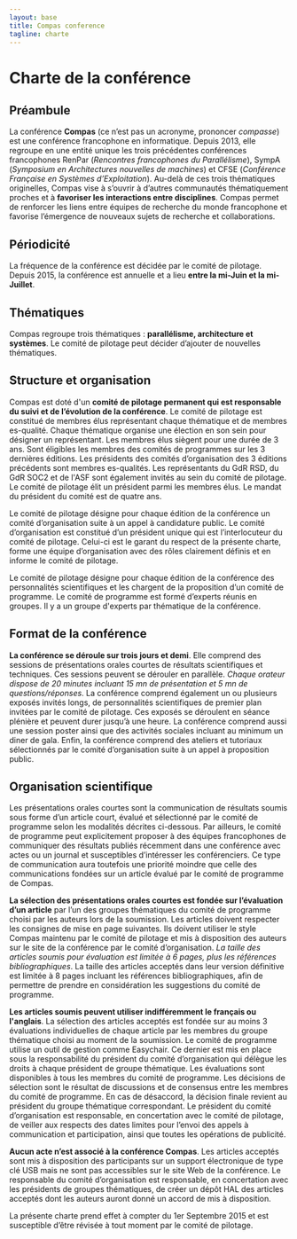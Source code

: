 ```yaml
---
layout: base
title: Compas conference
tagline: charte
---
```


# Charte de la conférence

## Préambule

La conférence **Compas** (ce n’est pas un acronyme, prononcer *compasse*) est une conférence francophone en informatique. Depuis 2013, elle regroupe en une entité unique les trois précédentes conférences francophones RenPar (*Rencontres francophones du Parallélisme*), SympA (*Symposium en Architectures nouvelles de machines*) et CFSE (*Conférence Française en Systèmes d’Exploitation*). Au-delà de ces trois thématiques originelles, Compas vise à s’ouvrir à d’autres communautés thématiquement proches et à **favoriser les interactions entre disciplines**. Compas permet de renforcer les liens entre équipes de recherche du monde francophone et favorise l’émergence de nouveaux sujets de recherche et collaborations.



## Périodicité

La fréquence de la conférence est décidée par le comité de pilotage. Depuis 2015, la conférence est annuelle et a lieu **entre la mi-Juin et la mi-Juillet**.



## Thématiques

Compas regroupe trois thématiques : **parallélisme, architecture et systèmes**. Le comité de pilotage peut décider d’ajouter de nouvelles thématiques.



## Structure et organisation


Compas est doté d'un **comité de pilotage permanent qui est responsable du suivi et de l’évolution de la conférence**. Le comité de pilotage est constitué de membres élus représentant chaque thématique et de membres es-qualité. Chaque thématique organise une élection en son sein pour désigner un représentant. Les membres élus siègent pour une durée de 3 ans. Sont éligibles les membres des comités de programmes sur les 3 dernières éditions. Les présidents des comités d’organisation des 3 éditions précédents sont membres es-qualités. Les représentants du GdR RSD, du GdR SOC2 et de l'ASF sont également invités au sein du comité de pilotage. Le comité de pilotage élit un président parmi les membres élus. Le mandat du président du comité est de quatre ans.


Le comité de pilotage désigne pour chaque édition de la conférence un comité d’organisation suite à un appel à candidature public. Le comité d’organisation est constitué d’un président unique qui est l’interlocuteur du comité de pilotage. Celui-ci est le garant du respect de la présente charte, forme une équipe d’organisation avec des rôles clairement définis et en informe le comité de pilotage.


Le comité de pilotage désigne pour chaque édition de la conférence des personnalités scientifiques et les chargent de la proposition d’un comité de programme. Le comité de programme est formé d’experts réunis en groupes. Il y a un groupe d'experts par thématique de la conférence.



## Format de la conférence


**La conférence se déroule sur trois jours et demi**. Elle comprend des sessions de présentations orales courtes de résultats scientifiques et techniques. Ces sessions peuvent se dérouler en parallèle. *Chaque orateur dispose de 20 minutes incluant 15 mn de présentation et 5 mn de questions/réponses*. La conférence comprend également un ou plusieurs exposés invités longs, de personnalités scientifiques de premier plan invitées par le comité de pilotage. Ces exposés se déroulent en séance plénière et peuvent durer jusqu’à une heure. La conférence comprend aussi une session poster ainsi que des activités sociales incluant au minimum un diner de gala. Enfin, la conférence comprend des ateliers et tutoriaux sélectionnés par le comité d’organisation suite à un appel à proposition public.



## Organisation scientifique

Les présentations orales courtes sont la communication de résultats soumis sous forme d’un article court, évalué et sélectionné par le comité de programme selon les modalités décrites ci-dessous. Par ailleurs, le comité de programme peut explicitement proposer à des équipes francophones de communiquer des résultats publiés récemment dans une conférence avec actes ou un journal et susceptibles d’intéresser les conférenciers. Ce type de communication aura toutefois une priorité moindre que celle des communications fondées sur un article évalué par le comité de programme de Compas.


**La sélection des présentations orales courtes est fondée sur l’évaluation d’un article** par l’un des groupes thématiques du comité de programme choisi par les auteurs lors de la soumission. Les articles doivent respecter les consignes de mise en page suivantes. Ils doivent utiliser le style Compas maintenu par le comité de pilotage et mis à disposition des auteurs sur le site de la conférence par le comité d’organisation. *La taille des articles soumis pour évaluation est limitée à 6 pages, plus les références bibliographiques*. La taille des articles acceptés dans leur version définitive est limitée à 8 pages incluant les références bibliographiques, afin de permettre de prendre en considération les suggestions du comité de programme.


**Les articles soumis peuvent utiliser indifféremment le français ou l'anglais**. La sélection des articles acceptés est fondée sur au moins 3 évaluations individuelles de chaque article par les membres du groupe thématique choisi au moment de la soumission. Le comité de programme utilise un outil de gestion comme Easychair. Ce dernier est mis en place sous la responsabilité du président du comité d’organisation qui délègue les droits à chaque président de groupe thématique. Les évaluations sont disponibles à tous les membres du comité de programme. Les décisions de sélection sont le résultat de discussions et de consensus entre les membres du comité de programme. En cas de désaccord, la décision finale revient au président du groupe thématique correspondant. Le président du comité d’organisation est responsable, en concertation avec le comité de pilotage, de veiller aux respects des dates limites pour l’envoi des appels à communication et participation, ainsi que toutes les opérations de publicité.


**Aucun acte n’est associé à la conférence Compas**. Les articles acceptés sont mis à disposition des participants sur un support électronique de type clé USB mais ne sont pas accessibles sur le site Web de la conférence. Le responsable du comité d’organisation est responsable, en concertation avec les présidents de groupes thématiques, de créer un dépôt HAL des articles acceptés dont les auteurs auront donné un accord de mis à disposition.

La présente charte prend effet à compter du 1er Septembre 2015 et est susceptible d’être révisée à tout moment par le comité de pilotage.
